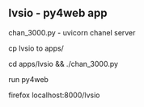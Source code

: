 ## lvsio - py4web app

chan_3000.py - uvicorn chanel server

cp lvsio to apps/

cd apps/lvsio && ./chan_3000.py

run py4web

firefox localhost:8000/lvsio



